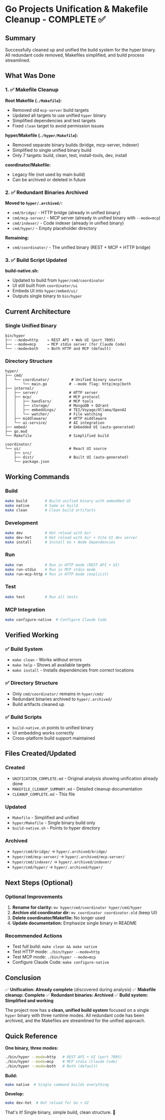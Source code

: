 # Go Projects Unification & Makefile Cleanup - COMPLETE ✅

## Summary

Successfully cleaned up and unified the build system for the hyper binary. All redundant code removed, Makefiles simplified, and build process streamlined.

## What Was Done

### 1. ✅ Makefile Cleanup

**Root Makefile (`./Makefile`):**
- Removed old `mcp-server` build targets
- Updated all targets to use unified `hyper` binary
- Simplified dependencies and test targets
- Fixed `clean` target to avoid permission issues

**hyper/Makefile (`./hyper/Makefile`):**
- Removed separate binary builds (bridge, mcp-server, indexer)
- Simplified to single unified binary build
- Only 7 targets: build, clean, test, install-tools, dev, install

**coordinator/Makefile:**
- Legacy file (not used by main build)
- Can be archived or deleted in future

### 2. ✅ Redundant Binaries Archived

**Moved to `hyper/.archived/`:**
- `cmd/bridge/` - HTTP bridge (already in unified binary)
- `cmd/mcp-server/` - MCP server (already in unified binary with `--mode=mcp`)
- `cmd/indexer/` - Code indexer (already in unified binary)
- `cmd/hyper/` - Empty placeholder directory

**Remaining:**
- `cmd/coordinator/` - The unified binary (REST + MCP + HTTP bridge)

### 3. ✅ Build Script Updated

**build-native.sh:**
- Updated to build from `hyper/cmd/coordinator`
- UI still built from `coordinator/ui`
- Embeds UI into `hyper/embed/ui/`
- Outputs single binary to `bin/hyper`

## Current Architecture

### Single Unified Binary

```
bin/hyper
├── --mode=http    → REST API + Web UI (port 7095)
├── --mode=mcp     → MCP stdio server (for Claude Code)
└── --mode=both    → Both HTTP and MCP (default)
```

### Directory Structure

```
hyper/
├── cmd/
│   └── coordinator/          # Unified binary source
│       └── main.go          # --mode flag: http|mcp|both
├── internal/
│   ├── server/              # HTTP server
│   ├── mcp/                 # MCP protocol
│   │   ├── handlers/        # MCP tools
│   │   ├── storage/         # MongoDB + Qdrant
│   │   ├── embeddings/      # TEI/Voyage/Ollama/OpenAI
│   │   └── watcher/         # File watching
│   ├── middleware/          # HTTP middleware
│   └── ai-service/          # AI integration
├── embed/                   # Embedded UI (auto-generated)
├── go.mod
└── Makefile                 # Simplified build

coordinator/
└── ui/                      # React UI source
    ├── src/
    ├── dist/                # Built UI (auto-generated)
    └── package.json
```

## Working Commands

### Build
```bash
make build        # Build unified binary with embedded UI
make native       # Same as build
make clean        # Clean build artifacts
```

### Development
```bash
make dev          # Hot reload with Air
make dev-hot      # Hot reload with Air + Vite UI dev server
make install      # Install Go + Node dependencies
```

### Run
```bash
make run          # Run in HTTP mode (REST API + UI)
make run-stdio    # Run in MCP stdio mode
make run-mcp-http # Run in HTTP mode (explicit)
```

### Test
```bash
make test         # Run all tests
```

### MCP Integration
```bash
make configure-native  # Configure Claude Code
```

## Verified Working

### ✅ Build System
- `make clean` - Works without errors
- `make help` - Shows all available targets
- `make install` - Installs dependencies from correct locations

### ✅ Directory Structure
- Only `cmd/coordinator/` remains in `hyper/cmd/`
- Redundant binaries archived to `hyper/.archived/`
- Build artifacts cleaned up

### ✅ Build Scripts
- `build-native.sh` points to unified binary
- UI embedding works correctly
- Cross-platform build support maintained

## Files Created/Updated

### Created
- `UNIFICATION_COMPLETE.md` - Original analysis showing unification already done
- `MAKEFILE_CLEANUP_SUMMARY.md` - Detailed cleanup documentation
- `CLEANUP_COMPLETE.md` - This file

### Updated
- `Makefile` - Simplified and unified
- `hyper/Makefile` - Single binary build only
- `build-native.sh` - Points to hyper directory

### Archived
- `hyper/cmd/bridge/` → `hyper/.archived/bridge/`
- `hyper/cmd/mcp-server/` → `hyper/.archived/mcp-server/`
- `hyper/cmd/indexer/` → `hyper/.archived/indexer/`
- `hyper/cmd/hyper/` → `hyper/.archived/hyper/`

## Next Steps (Optional)

### Optional Improvements
1. **Rename for clarity:** `mv hyper/cmd/coordinator hyper/cmd/hyper`
2. **Archive old coordinator dir:** `mv coordinator coordinator.old` (keep UI)
3. **Delete coordinator/Makefile:** No longer used
4. **Update documentation:** Emphasize single binary in README

### Recommended Actions
- Test full build: `make clean && make native`
- Test HTTP mode: `./bin/hyper --mode=http`
- Test MCP mode: `./bin/hyper --mode=mcp`
- Configure Claude Code: `make configure-native`

## Conclusion

✅ **Unification: Already complete** (discovered during analysis)
✅ **Makefile cleanup: Complete**
✅ **Redundant binaries: Archived**
✅ **Build system: Simplified and working**

The project now has a **clean, unified build system** focused on a single `hyper` binary with three runtime modes. All redundant code has been archived, and the Makefiles are streamlined for the unified approach.

## Quick Reference

**One binary, three modes:**
```bash
./bin/hyper --mode=http   # REST API + UI (port 7095)
./bin/hyper --mode=mcp    # MCP stdio (Claude Code)
./bin/hyper --mode=both   # Both (default)
```

**Build:**
```bash
make native  # Single command builds everything
```

**Develop:**
```bash
make dev-hot  # Hot reload for Go + UI
```

That's it! Single binary, simple build, clean structure. 🚀
